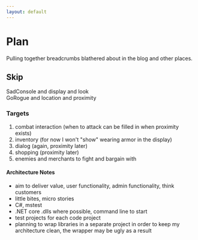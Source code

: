 ```yaml
---
layout: default
---
```


# Plan
Pulling together breadcrumbs blathered about in the blog and other places.

## Skip
SadConsole and display and look  
GoRogue and location and proximity  

### Targets
1. combat interaction (when to attack can be filled in when proximity exists)  
1. inventory (for now I won't "show" wearing armor in the display)  
1. dialog (again, proximity later)  
1. shopping (proximity later)  
1. enemies and merchants to fight and bargain with  

#### Architecture Notes
* aim to deliver value, user functionality, admin functionality, think customers  
* little bites, micro stories  
* C#, mstest  
* .NET core .dlls where possible, command line to start  
* test projects for each code project  
* planning to wrap libraries in a separate project in order to keep my architecture clean, the wrapper may be ugly as a result  